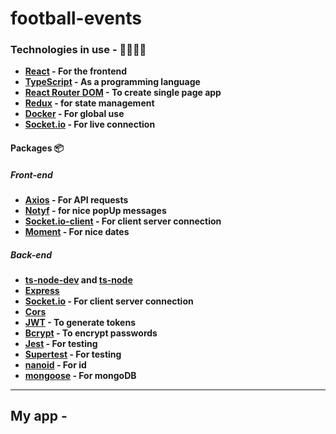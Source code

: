 # football-events

### Technologies in use - 👩‍💻👨‍💻

- **[React](https://reactjs.org/) - For the frontend**
- **[TypeScript](https://www.typescriptlang.org/) - As a programming language**
- **[React Router DOM](https://www.npmjs.com/package/react-router-dom) - To create single page app**
- **[Redux](https://redux.js.org/) - for state management**
- **[Docker](https://www.docker.com/) - For global use**
- **[Socket.io](https://socket.io/) - For live connection**

#### Packages 📦

##### Front-end

- **[Axios](https://www.npmjs.com/package/axios) - For API requests**
- **[Notyf](https://www.npmjs.com/package/notyf) - for nice popUp messages**
- **[Socket.io-client](https://socket.io/docs/v4/client-api/) - For client server connection**
- **[Moment](https://momentjs.com/) - For nice dates**

##### Back-end

- **[ts-node-dev](https://www.npmjs.com/package/ts-node-dev) and [ts-node](https://www.npmjs.com/package/ts-node)**
- **[Express](https://www.npmjs.com/package/express)**
- **[Socket.io](https://socket.io/) - For client server connection**
- **[Cors](https://www.npmjs.com/package/cors)**
- **[JWT](https://jwt.io/) - To generate tokens**
- **[Bcrypt](https://www.npmjs.com/package/bcrypt) - To encrypt passwords**
- **[Jest](https://jestjs.io/docs/) - For testing**
- **[Supertest](https://www.npmjs.com/package/supertest) - For testing**
- **[nanoid](https://www.npmjs.com/package/nanoid) - For id**
- **[mongoose](https://www.npmjs.com/package/nanoid) - For mongoDB**

---

## My app -
